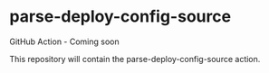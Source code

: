 # parse-deploy-config-source

GitHub Action - Coming soon

This repository will contain the parse-deploy-config-source action.
